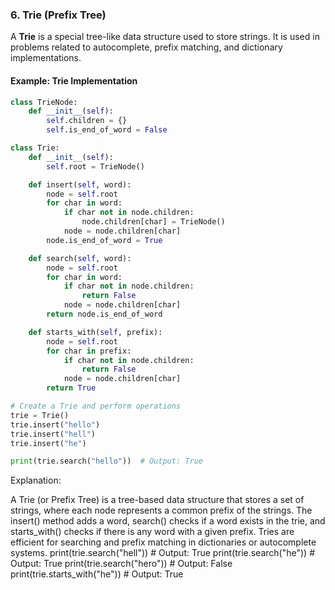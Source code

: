 ### 6. Trie (Prefix Tree)

A **Trie** is a special tree-like data structure used to store strings. It is used in problems related to autocomplete, prefix matching, and dictionary implementations.

#### Example: Trie Implementation

```python
class TrieNode:
    def __init__(self):
        self.children = {}
        self.is_end_of_word = False

class Trie:
    def __init__(self):
        self.root = TrieNode()

    def insert(self, word):
        node = self.root
        for char in word:
            if char not in node.children:
                node.children[char] = TrieNode()
            node = node.children[char]
        node.is_end_of_word = True

    def search(self, word):
        node = self.root
        for char in word:
            if char not in node.children:
                return False
            node = node.children[char]
        return node.is_end_of_word

    def starts_with(self, prefix):
        node = self.root
        for char in prefix:
            if char not in node.children:
                return False
            node = node.children[char]
        return True

# Create a Trie and perform operations
trie = Trie()
trie.insert("hello")
trie.insert("hell")
trie.insert("he")

print(trie.search("hello"))  # Output: True

```

Explanation:

A Trie (or Prefix Tree) is a tree-based data structure that stores a set of strings, where each node represents a common prefix of the strings.
The insert() method adds a word, search() checks if a word exists in the trie, and starts_with() checks if there is any word with a given prefix.
Tries are efficient for searching and prefix matching in dictionaries or autocomplete systems.
print(trie.search("hell"))   # Output: True
print(trie.search("he"))     # Output: True
print(trie.search("hero"))   # Output: False
print(trie.starts_with("he"))  # Output: True
